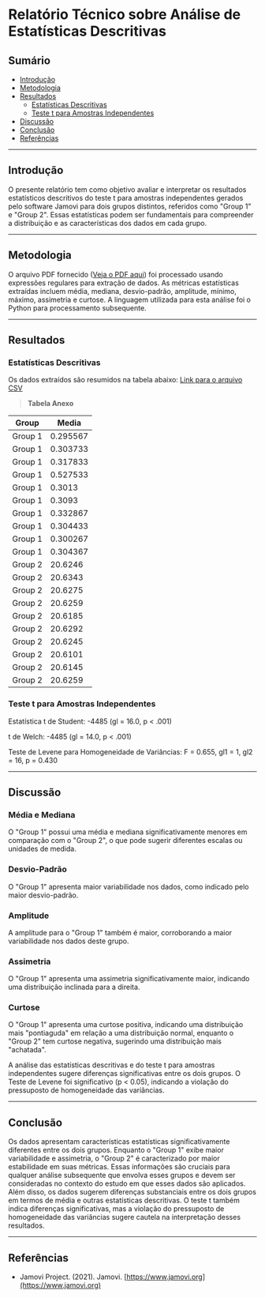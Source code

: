 # Relatório Técnico sobre Análise de Estatísticas Descritivas

## Sumário

- [Introdução](#introdução)
- [Metodologia](#metodologia)
- [Resultados](#resultados)
    - [Estatísticas Descritivas](#estatistica)
    - [Teste t para Amostras Independentes](#testet)
- [Discussão](#discussão)
- [Conclusão](#conclusão)
- [Referências](#referências)

---

## Introdução

O presente relatório tem como objetivo avaliar e interpretar os resultados estatísticos descritivos do teste t para amostras independentes gerados pelo software Jamovi para dois grupos distintos, referidos como "Group 1" e "Group 2". Essas estatísticas podem ser fundamentais para compreender a distribuição e as características dos dados em cada grupo.

---

## Metodologia

O arquivo PDF fornecido ([Veja o PDF aqui](https://github.com/jonathamgg/sarik_validation_graphics/blob/master/c%C3%A1lculo%20estat%C3%ADstico%20com%20jamovi/latencia/db/media_latencia_curl.pdf)) foi processado usando expressões regulares para extração de dados. As métricas estatísticas extraídas incluem média, mediana, desvio-padrão, amplitude, mínimo, máximo, assimetria e curtose. A linguagem utilizada para esta análise foi o Python para processamento subsequente.

---

## Resultados

### Estatísticas Descritivas
Os dados extraídos são resumidos na tabela abaixo:
[Link para o arquivo CSV](https://github.com/jonathamgg/sarik_validation_graphics/blob/master/c%C3%A1lculo%20estat%C3%ADstico%20com%20jamovi/latencia/db/media_latencia_curl.csv)

> **Tabela Anexo**

| Group  | Media    |
|--------|----------|
| Group 1| 0.295567 |
| Group 1| 0.303733 |
| Group 1| 0.317833 |
| Group 1| 0.527533 |
| Group 1| 0.3013   |
| Group 1| 0.3093   |
| Group 1| 0.332867 |
| Group 1| 0.304433 |
| Group 1| 0.300267 |
| Group 1| 0.304367 |
| Group 2| 20.6246  |
| Group 2| 20.6343  |
| Group 2| 20.6275  |
| Group 2| 20.6259  |
| Group 2| 20.6185  |
| Group 2| 20.6292  |
| Group 2| 20.6245  |
| Group 2| 20.6101  |
| Group 2| 20.6145  |
| Group 2| 20.6259  |


### Teste t para Amostras Independentes

Estatística t de Student: -4485 (gl = 16.0, p < .001)

t de Welch: -4485 (gl = 14.0, p < .001)

Teste de Levene para Homogeneidade de Variâncias: F = 0.655, gl1 = 1, gl2 = 16, p = 0.430

---

## Discussão

### Média e Mediana
O "Group 1" possui uma média e mediana significativamente menores em comparação com o "Group 2", o que pode sugerir diferentes escalas ou unidades de medida.

### Desvio-Padrão
O "Group 1" apresenta maior variabilidade nos dados, como indicado pelo maior desvio-padrão.

### Amplitude
A amplitude para o "Group 1" também é maior, corroborando a maior variabilidade nos dados deste grupo.

### Assimetria
O "Group 1" apresenta uma assimetria significativamente maior, indicando uma distribuição inclinada para a direita.

### Curtose
O "Group 1" apresenta uma curtose positiva, indicando uma distribuição mais "pontiaguda" em relação a uma distribuição normal, enquanto o "Group 2" tem curtose negativa, sugerindo uma distribuição mais "achatada".

A análise das estatísticas descritivas e do teste t para amostras independentes sugere diferenças significativas entre os dois grupos. O Teste de Levene foi significativo (p < 0.05), indicando a violação do pressuposto de homogeneidade das variâncias.

---

## Conclusão

Os dados apresentam características estatísticas significativamente diferentes entre os dois grupos. Enquanto o "Group 1" exibe maior variabilidade e assimetria, o "Group 2" é caracterizado por maior estabilidade em suas métricas. Essas informações são cruciais para qualquer análise subsequente que envolva esses grupos e devem ser consideradas no contexto do estudo em que esses dados são aplicados. Além disso, os dados sugerem diferenças substanciais entre os dois grupos em termos de média e outras estatísticas descritivas. O teste t também indica diferenças significativas, mas a violação do pressuposto de homogeneidade das variâncias sugere cautela na interpretação desses resultados.

---

## Referências

- Jamovi Project. (2021). Jamovi. [https://www.jamovi.org](https://www.jamovi.org)
